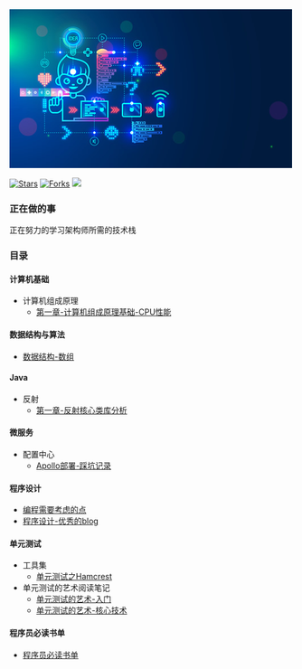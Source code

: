 <img src="img.jpg">

[![Stars](https://img.shields.io/github/stars/LvanLiu/LvanNote?style=plastic)](https://github.com/LvanLiu/LvanNote)
[![Forks](https://img.shields.io/github/forks/LvanLiu/LvanNote?style=plastic)](https://github.com/LvanLiu/LvanNote)
[![](https://img.shields.io/badge/Author-Lvan-orange.svg)](https://gitee.com/lvanliu/lvan-note)

### 正在做的事

正在努力的学习架构师所需的技术栈


### 目录
#### 计算机基础
- 计算机组成原理
  - [第一章-计算机组成原理基础-CPU性能](计算机基础/计算机组成原理基础-CPU性能.md)
    
#### 数据结构与算法
- [数据结构-数组](数据结构与算法/数据结构-数组.md)
    
#### Java
- 反射
  - [第一章-反射核心类库分析](java/反射/第一章-反射核心类库分析.md)

#### 微服务
- 配置中心
	- [Apollo部署-踩坑记录](微服务/配置中心/apollo-踩坑记录.md)

#### 程序设计
- [编程需要考虑的点](程序设计/编程需要考虑的点.md)
- [程序设计-优秀的blog](程序设计/优秀的blog.md)

#### 单元测试
- 工具集
    - [单元测试之Hamcrest](单元测试/单元测试之Hamcrest.md)
- 单元测试的艺术阅读笔记
    - [单元测试的艺术-入门](单元测试/单元测试的艺术-入门.md)
    - [单元测试的艺术-核心技术](单元测试/单元测试的艺术-核心技术.md)

#### 程序员必读书单
- [程序员必读书单](程序员必读书单/程序员必读书单.md)
